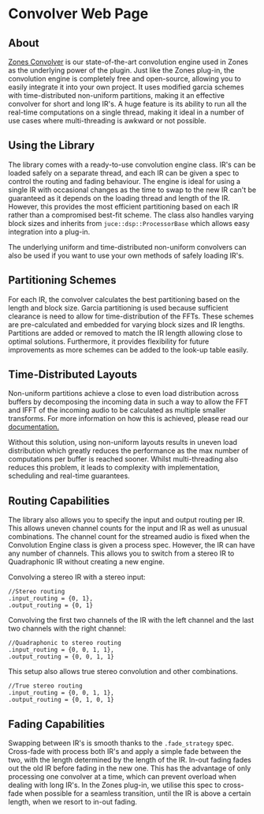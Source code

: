 # Convolver Web Page

## About

[Zones Convolver](https://github.com/zones-convolution/zones_convolver) is our state-of-the-art
convolution engine used in Zones as the underlying power of the plugin.
Just like the Zones plug-in, the convolution engine is completely free and open-source,
allowing you to easily integrate it into your own project.
It uses modified garcia schemes with time-distributed non-uniform partitions, making it an effective
convolver for short and long IR's. A huge feature is its ability to run all the real-time computations
on a single thread, making it ideal in a number of use cases where multi-threading is awkward or not possible.

[//]: # (## Profiling)

## Using the Library

The library comes with a ready-to-use convolution engine class. IR's can be loaded safely on a separate thread,
and each IR can be given a spec to control the routing and fading behaviour. The engine is ideal for using a
single IR with occasional changes as the time to swap to the new IR can't be guaranteed as it depends on the
loading thread and length of the IR. However, this provides the most efficient partitioning based on each IR
rather than a compromised best-fit scheme.
The class also handles varying block sizes and inherits from ```juce::dsp::ProcessorBase``` which allows easy
integration into a plug-in.

The underlying uniform and time-distributed non-uniform convolvers can also be used if you want to use your
own methods of safely loading IR's.

## Partitioning Schemes

For each IR, the convolver calculates the best partitioning based on the length and block size.
Garcia partitioning is used because sufficient clearance is need to allow for time-distribution of the FFTs.
These schemes are pre-calculated and embedded for varying block sizes and IR lengths. Partitions are added or removed
to match the IR length allowing close to optimal solutions. Furthermore, it provides flexibility for future
improvements as more schemes can be added to the look-up table easily.

## Time-Distributed Layouts

Non-uniform partitions achieve a close to even load distribution across buffers by decomposing the incoming data
in such a way to allow the FFT and IFFT of the incoming audio to be calculated as multiple smaller transforms.
For more information on how this is achieved, please read
our [documentation.](https://github.com/zones-convolution/zones_convolver/blob/main/resources/zones_convolver_documentation.pdf)

Without this solution, using non-uniform layouts results in uneven load distribution which greatly reduces
the performance as the max number of computations per buffer is reached sooner. Whilst multi-threading
also reduces this problem, it leads to complexity with implementation, scheduling and real-time guarantees.

## Routing Capabilities

The library also allows you to specify the input and output routing per IR. This allows uneven channel counts
for the input and IR as well as unusual combinations.
The channel count for the streamed audio is fixed when the Convolution Engine class is given a process spec.
However, the IR can have any number of channels. This allows you to switch from a stereo IR to Quadraphonic IR
without creating a new engine.

Convolving a stereo IR with a stereo input:

```
//Stereo routing
.input_routing = {0, 1},
.output_routing = {0, 1}
```

Convolving the first two channels of the IR with the left channel
and the last two channels with the right channel:

```
//Quadraphonic to stereo routing
.input_routing = {0, 0, 1, 1},
.output_routing = {0, 0, 1, 1}
```

This setup also allows true stereo convolution and other combinations.

```
//True stereo routing
.input_routing = {0, 0, 1, 1},
.output_routing = {0, 1, 0, 1}
```

## Fading Capabilities

Swapping between IR's is smooth thanks to the ```.fade_strategy``` spec. Cross-fade with process both IR's and apply
a simple fade between the two, with the length determined by the length of the IR. In-out fading fades out
the old IR before fading in the new one. This has the advantage of only processing one convolver at a time,
which can prevent overload when dealing with long IR's. In the Zones plug-in, we utilise this spec to
cross-fade when possible for a seamless transition, until the IR is above a certain length, when we resort to
in-out fading.



